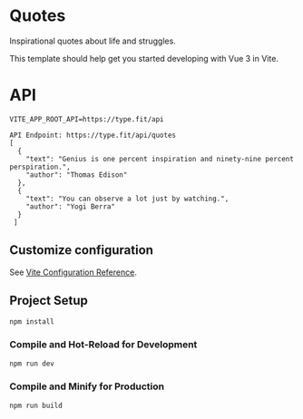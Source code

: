 # Quotes
Inspirational quotes about life and struggles.

This template should help get you started developing with Vue 3 in Vite.

# API
```
VITE_APP_ROOT_API=https://type.fit/api

API Endpoint: https://type.fit/api/quotes 
[
  {
    "text": "Genius is one percent inspiration and ninety-nine percent perspiration.",
    "author": "Thomas Edison"
  },
  {
    "text": "You can observe a lot just by watching.",
    "author": "Yogi Berra"
  }
 ]
```
## Customize configuration

See [Vite Configuration Reference](https://vitejs.dev/config/).

## Project Setup

```sh
npm install
```

### Compile and Hot-Reload for Development

```sh
npm run dev
```

### Compile and Minify for Production

```sh
npm run build
```
